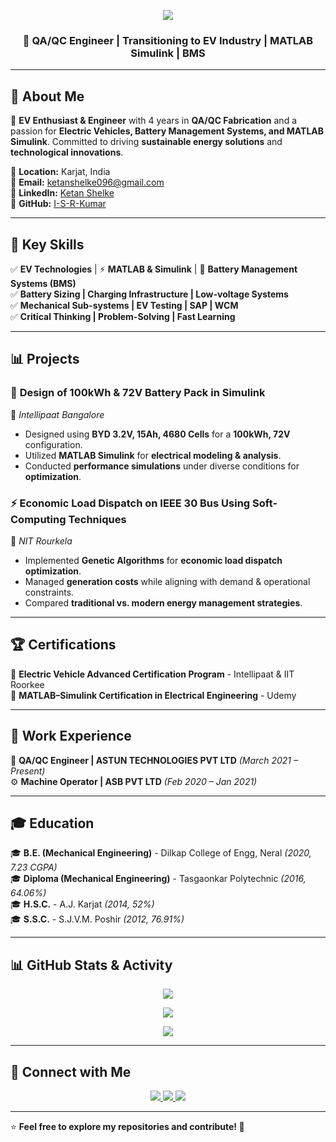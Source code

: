 <!-- Profile Header -->
<p align="center">
  <img src="https://capsule-render.vercel.app/api?type=waving&color=gradient&height=200&section=header&text=Ketan%20Ananta%20Shelke&fontSize=40&fontColor=ffffff&fontAlignY=35&animation=fadeIn" />
</p>

<h3 align="center">🚀 QA/QC Engineer | Transitioning to EV Industry | MATLAB Simulink | BMS </h3>

---

## 🔹 About Me  
🔧 **EV Enthusiast & Engineer** with 4 years in **QA/QC Fabrication** and a passion for **Electric Vehicles, Battery Management Systems, and MATLAB Simulink**. Committed to driving **sustainable energy solutions** and **technological innovations**.  

📍 **Location:** Karjat, India  
📧 **Email:** [ketanshelke096@gmail.com](mailto:ketanshelke096@gmail.com)  
🔗 **LinkedIn:** [Ketan Shelke](https://www.linkedin.com/in/ketan-shelke/)  
🔗 **GitHub:** [I-S-R-Kumar](https://ketanshelkegit.github.io/ketan-shelke-portfolio/)  

---

## 📌 Key Skills  

✅ **EV Technologies** | ⚡ **MATLAB & Simulink** | 🔋 **Battery Management Systems (BMS)**  
✅ **Battery Sizing | Charging Infrastructure | Low-voltage Systems**  
✅ **Mechanical Sub-systems | EV Testing | SAP | WCM**  
✅ **Critical Thinking | Problem-Solving | Fast Learning**  

---

## 📊 Projects  

### 🔋 **Design of 100kWh & 72V Battery Pack in Simulink**  
📌 *Intellipaat Bangalore*  
- Designed using **BYD 3.2V, 15Ah, 4680 Cells** for a **100kWh, 72V** configuration.  
- Utilized **MATLAB Simulink** for **electrical modeling & analysis**.  
- Conducted **performance simulations** under diverse conditions for **optimization**.  

### ⚡ **Economic Load Dispatch on IEEE 30 Bus Using Soft-Computing Techniques**  
📌 *NIT Rourkela*  
- Implemented **Genetic Algorithms** for **economic load dispatch optimization**.  
- Managed **generation costs** while aligning with demand & operational constraints.  
- Compared **traditional vs. modern energy management strategies**.  

---

## 🏆 Certifications  

🏅 **Electric Vehicle Advanced Certification Program** - Intellipaat & IIT Roorkee  
🏅 **MATLAB–Simulink Certification in Electrical Engineering** - Udemy  

---

## 💼 Work Experience  

🚀 **QA/QC Engineer | ASTUN TECHNOLOGIES PVT LTD** *(March 2021 – Present)*  
⚙️ **Machine Operator | ASB PVT LTD** *(Feb 2020 – Jan 2021)*  

---

## 🎓 Education  

🎓 **B.E. (Mechanical Engineering)** - Dilkap College of Engg, Neral *(2020, 7.23 CGPA)*  
🎓 **Diploma (Mechanical Engineering)** - Tasgaonkar Polytechnic *(2016, 64.06%)*  
🎓 **H.S.C.** - A.J. Karjat *(2014, 52%)*  
🎓 **S.S.C.** - S.J.V.M. Poshir *(2012, 76.91%)*  

---

## 📊 GitHub Stats & Activity  

<p align="center">
  <img src="https://github-readme-streak-stats.herokuapp.com?user=I-S-R-Kumar&theme=tokyonight&hide_border=true&date_format=M%20j%5B%2C%20Y%5D" />
</p>

<p align="center">
  <img src="https://github-readme-stats.vercel.app/api?username=I-S-R-Kumar&show_icons=true&theme=radical" />
</p>

<p align="center">
  <img src="https://github-readme-stats.vercel.app/api/top-langs/?username=I-S-R-Kumar&layout=compact&theme=tokyonight" />
</p>

---

## 🔗 Connect with Me  

<p align="center">
  <a href="https://www.linkedin.com/in/i-sai-rajesh-kumar-2419491b2">
    <img src="https://img.shields.io/badge/LinkedIn-0077B5?style=for-the-badge&logo=linkedin&logoColor=white" />
  </a>
  <a href="https://github.com/I-S-R-Kumar">
    <img src="https://img.shields.io/badge/GitHub-100000?style=for-the-badge&logo=github&logoColor=white" />
  </a>
  <a href="mailto:ketanshelke096@gmail.com">
    <img src="https://img.shields.io/badge/Email-D14836?style=for-the-badge&logo=gmail&logoColor=white" />
  </a>
</p>

---

⭐ **Feel free to explore my repositories and contribute! 🚀**
